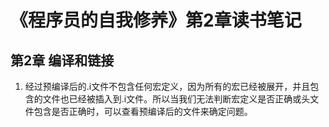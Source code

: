 # 《程序员的自我修养》第2章读书笔记

## 第2章 编译和链接

1. 经过预编译后的.i文件不包含任何宏定义，因为所有的宏已经被展开，并且包含的文件也已经被插入到.i文件。所以当我们无法判断宏定义是否正确或头文件包含是否正确时，可以查看预编译后的文件来确定问题。

